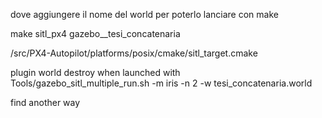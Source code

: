 

dove aggiungere il nome del world per poterlo lanciare con make

make sitl_px4 gazebo__tesi_concatenaria

/src/PX4-Autopilot/platforms/posix/cmake/sitl_target.cmake


plugin world destroy when launched with  
Tools/gazebo_sitl_multiple_run.sh -m iris -n 2 -w tesi_concatenaria.world

find another way